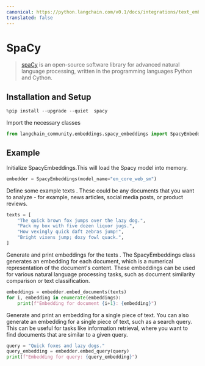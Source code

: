 ```yaml
---
canonical: https://python.langchain.com/v0.1/docs/integrations/text_embedding/spacy_embedding
translated: false
---
```


# SpaCy

>[spaCy](https://spacy.io/) is an open-source software library for advanced natural language processing, written in the programming languages Python and Cython.

## Installation and Setup

```python
%pip install --upgrade --quiet  spacy
```

Import the necessary classes

```python
from langchain_community.embeddings.spacy_embeddings import SpacyEmbeddings
```

## Example

Initialize SpacyEmbeddings.This will load the Spacy model into memory.

```python
embedder = SpacyEmbeddings(model_name="en_core_web_sm")
```

Define some example texts . These could be any documents that you want to analyze - for example, news articles, social media posts, or product reviews.

```python
texts = [
    "The quick brown fox jumps over the lazy dog.",
    "Pack my box with five dozen liquor jugs.",
    "How vexingly quick daft zebras jump!",
    "Bright vixens jump; dozy fowl quack.",
]
```

Generate and print embeddings for the texts . The SpacyEmbeddings class generates an embedding for each document, which is a numerical representation of the document's content. These embeddings can be used for various natural language processing tasks, such as document similarity comparison or text classification.

```python
embeddings = embedder.embed_documents(texts)
for i, embedding in enumerate(embeddings):
    print(f"Embedding for document {i+1}: {embedding}")
```

Generate and print an embedding for a single piece of text. You can also generate an embedding for a single piece of text, such as a search query. This can be useful for tasks like information retrieval, where you want to find documents that are similar to a given query.

```python
query = "Quick foxes and lazy dogs."
query_embedding = embedder.embed_query(query)
print(f"Embedding for query: {query_embedding}")
```
